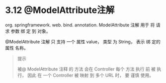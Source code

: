 # 3.12 @ModelAttribute注解

org. springframework. web. bind. annotation. ModelAttribute 注解 用于 将 请求 参数 绑 定 到 对象。

@ModelAttribute 注解 只 支持 一个 属性 value， 类型 为 String， 表示 绑 定的 属性 名称。

> 提示
>
> 被@ ModelAttribute 注释 的 方法 会在 Controller 每个 方法 执行 前 被 执行， 因此 在 一个 Controller 被 映射 到 多个 URL 时， 要 谨慎 使用。



